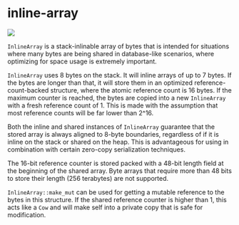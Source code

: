 # inline-array

<a href="https://docs.rs/inline-array"><img src="https://docs.rs/inline-array/badge.svg"></a>

`InlineArray` is a stack-inlinable array of bytes that is intended for situations where many bytes
are being shared in database-like scenarios, where optimizing for space usage is extremely
important.

`InlineArray` uses 8 bytes on the stack. It will inline arrays of up to 7 bytes. If the bytes
are longer than that, it will store them in an optimized reference-count-backed structure,
where the atomic reference count is 16 bytes. If the maximum counter is reached, the bytes
are copied into a new `InlineArray` with a fresh reference count of 1. This is made with
the assumption that most reference counts will be far lower than 2^16.

Both the inline and shared instances of `InlineArray` guarantee that the stored array is
always aligned to 8-byte boundaries, regardless of if it is inline on the stack or
shared on the heap. This is advantageous for using in combination with certain
zero-copy serialization techniques.

The 16-bit reference counter is stored packed with a 48-bit length field at the beginning
of the shared array. Byte arrays that require more than 48 bits to store their length
(256 terabytes) are not supported.

`InlineArray::make_mut` can be used for getting a mutable reference to the bytes in this
structure. If the shared reference counter is higher than  1, this acts like a `Cow` and
will make self into a private copy that is safe for modification.
